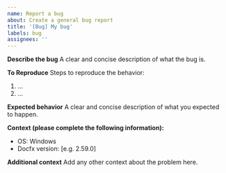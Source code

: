 ```yaml
---
name: Report a bug
about: Create a general bug report
title: '[Bug] My bug'
labels: bug
assignees: ''
---
```


**Describe the bug**
A clear and concise description of what the bug is.

**To Reproduce**
Steps to reproduce the behavior:
1. ...
2. ...

**Expected behavior**
A clear and concise description of what you expected to happen.

**Context (please complete the following information):**
- OS: Windows
- Docfx version: [e.g. 2.59.0]

**Additional context**
Add any other context about the problem here.
